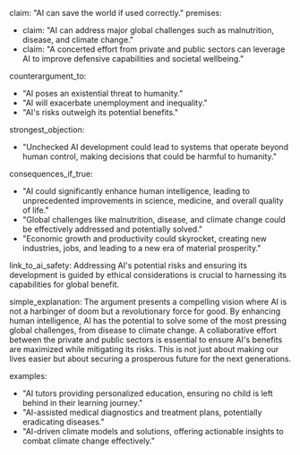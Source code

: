 claim: "AI can save the world if used correctly."
premises:
  - claim: "AI can address major global challenges such as malnutrition, disease, and climate change."
  - claim: "A concerted effort from private and public sectors can leverage AI to improve defensive capabilities and societal wellbeing."

counterargument_to:
  - "AI poses an existential threat to humanity."
  - "AI will exacerbate unemployment and inequality."
  - "AI's risks outweigh its potential benefits."

strongest_objection:
  - "Unchecked AI development could lead to systems that operate beyond human control, making decisions that could be harmful to humanity."

consequences_if_true:
  - "AI could significantly enhance human intelligence, leading to unprecedented improvements in science, medicine, and overall quality of life."
  - "Global challenges like malnutrition, disease, and climate change could be effectively addressed and potentially solved."
  - "Economic growth and productivity could skyrocket, creating new industries, jobs, and leading to a new era of material prosperity."

link_to_ai_safety: Addressing AI's potential risks and ensuring its development is guided by ethical considerations is crucial to harnessing its capabilities for global benefit.

simple_explanation: The argument presents a compelling vision where AI is not a harbinger of doom but a revolutionary force for good. By enhancing human intelligence, AI has the potential to solve some of the most pressing global challenges, from disease to climate change. A collaborative effort between the private and public sectors is essential to ensure AI's benefits are maximized while mitigating its risks. This is not just about making our lives easier but about securing a prosperous future for the next generations.

examples:
  - "AI tutors providing personalized education, ensuring no child is left behind in their learning journey."
  - "AI-assisted medical diagnostics and treatment plans, potentially eradicating diseases."
  - "AI-driven climate models and solutions, offering actionable insights to combat climate change effectively."